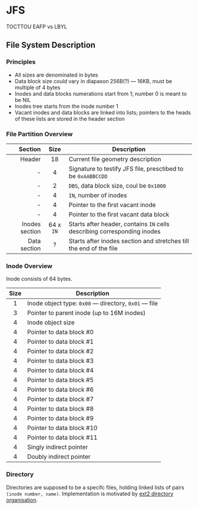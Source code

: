 # JFS

TOCTTOU
EAFP vs LBYL

## File System Description

### Principles

* All sizes are denominated in bytes
* Data block size could vary in diapason 256B(?) — 16KB, must be multiple of 4
  bytes
* Inodes and data blocks numerations start from 1; number 0 is meant to be NIL
* Inodes tree starts from the inode number 1
* Vacant inodes and data blocks are linked into lists; pointers to the heads
  of these lists are stored in the header section

### File Partition Overview

Section        | Size    | Description
--------------:|:-------:|------------
Header         | 18      | Current file geometry description
-              | 4       | Signature to testify JFS file, presctibed to be `0xAABBCCDD`
-              | 2       | `DBS`, data block size, coul be `0x1000`
-              | 4       | `IN`, number of inodes
-              | 4       | Pointer to the first vacant inode
-              | 4       | Pointer to the first vacant data block
Inodes section |64 x `IN`| Starts after header, contains `IN` cells describing corresponding inodes
Data section   |       ? | Starts after inodes section and stretches till the end of the file

### Inode Overview

Inode consists of 64 bytes.

Size   | Description
:-----:|------------
1      | Inode object type: `0x00` — directory, `0x01` — file
3      | Pointer to parent inode (up to 16M inodes)
4      | Inode object size
4      | Pointer to data block #0
4      | Pointer to data block #1
4      | Pointer to data block #2
4      | Pointer to data block #3
4      | Pointer to data block #4
4      | Pointer to data block #5
4      | Pointer to data block #6
4      | Pointer to data block #7
4      | Pointer to data block #8
4      | Pointer to data block #9
4      | Pointer to data block #10
4      | Pointer to data block #11
4      | Singly indirect pointer
4      | Doubly indirect pointer

### Directory

Directories are supposed to be a specifc files, holding linked lists of pairs
`(inode number, name)`. Implementation is motivated by [ext2 directory organisation](http://www.nongnu.org/ext2-doc/ext2.html#DIRECTORY).

